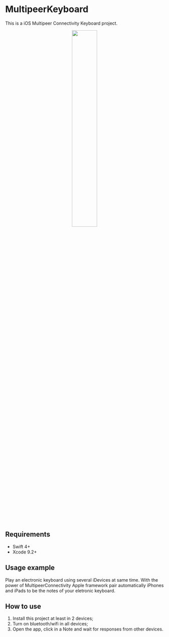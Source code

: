 # MultipeerKeyboard
This is a iOS Multipeer Connectivity Keyboard project. 

<p align="center">
<img src="https://i.imgur.com/KtkADeF.jpg" width="40%">
</p>

## Requirements

  - Swift 4+
  - Xcode 9.2+

## Usage example

Play an electronic keyboard using several iDevices at same time. With the power of MultipeerConnectivity Apple framework pair automatically iPhones and iPads to be the notes of your eletronic keyboard.
  
## How to use

1) Install this project at least in 2 devices;
2) Turn on bluetooth/wifi in all devices;
2) Open the app, click in a Note and wait for responses from other devices.
